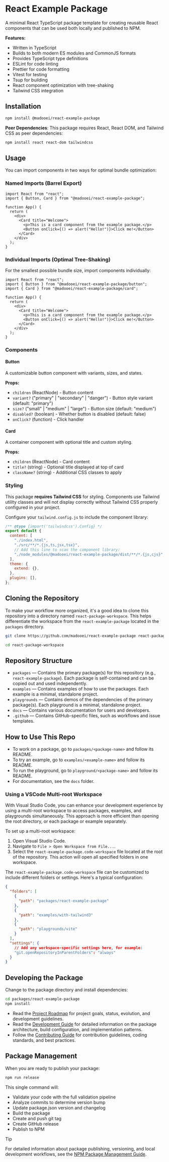 # React Example Package

A minimal React TypeScript package template for creating reusable React components that can be used both locally and published to NPM.

**Features:**

- Written in TypeScript
- Builds to both modern ES modules and CommonJS formats
- Provides TypeScript type definitions
- ESLint for code linting
- Prettier for code formatting
- Vitest for testing
- Tsup for building
- React component optimization with tree-shaking
- Tailwind CSS integration

## Installation

```bash
npm install @madooei/react-example-package
```

**Peer Dependencies**: This package requires React, React DOM, and Tailwind CSS as peer dependencies:

```bash
npm install react react-dom tailwindcss
```

## Usage

You can import components in two ways for optimal bundle optimization:

### Named Imports (Barrel Export)

```tsx
import React from "react";
import { Button, Card } from "@madooei/react-example-package";

function App() {
  return (
    <div>
      <Card title="Welcome">
        <p>This is a card component from the example package.</p>
        <Button onClick={() => alert("Hello!")}>Click me!</Button>
      </Card>
    </div>
  );
}
```

### Individual Imports (Optimal Tree-Shaking)

For the smallest possible bundle size, import components individually:

```tsx
import React from "react";
import { Button } from "@madooei/react-example-package/button";
import { Card } from "@madooei/react-example-package/card";

function App() {
  return (
    <div>
      <Card title="Welcome">
        <p>This is a card component from the example package.</p>
        <Button onClick={() => alert("Hello!")}>Click me!</Button>
      </Card>
    </div>
  );
}
```

### Components

#### Button

A customizable button component with variants, sizes, and states.

**Props:**

- `children` (ReactNode) - Button content
- `variant?` ("primary" | "secondary" | "danger") - Button style variant (default: "primary")
- `size?` ("small" | "medium" | "large") - Button size (default: "medium")
- `disabled?` (boolean) - Whether button is disabled (default: false)
- `onClick?` (function) - Click handler

#### Card

A container component with optional title and custom styling.

**Props:**

- `children` (ReactNode) - Card content
- `title?` (string) - Optional title displayed at top of card
- `className?` (string) - Additional CSS classes to apply

### Styling

This package **requires Tailwind CSS** for styling. Components use Tailwind utility classes and will not display correctly without Tailwind CSS properly configured in your project.

Configure your `tailwind.config.js` to include the component library:

```js
/** @type {import('tailwindcss').Config} */
export default {
  content: [
    "./index.html",
    "./src/**/*.{js,ts,jsx,tsx}",
    // Add this line to scan the component library:
    "./node_modules/@madooei/react-example-package/dist/**/*.{js,cjs}",
  ],
  theme: {
    extend: {},
  },
  plugins: [],
};
```

## Cloning the Repository

To make your workflow more organized, it's a good idea to clone this repository into a directory named `react-package-workspace`. This helps differentiate the workspace from the `react-example-package` located in the `packages` directory.

```bash
git clone https://github.com/madooei/react-example-package react-package-workspace

cd react-package-workspace
```

## Repository Structure

- `packages` — Contains the primary package(s) for this repository (e.g., `react-example-package`). Each package is self-contained and can be copied out and used independently.
- `examples` — Contains examples of how to use the packages. Each example is a minimal, standalone project.
- `playgrounds` — Contains demos of the dependencies of the primary package(s). Each playground is a minimal, standalone project.
- `docs` — Contains various documentation for users and developers.
- `.github` — Contains GitHub-specific files, such as workflows and issue templates.

## How to Use This Repo

- To work on a package, go to `packages/<package-name>` and follow its README.
- To try an example, go to `examples/<example-name>` and follow its README.
- To run the playground, go to `playground/<package-name>` and follow its README.
- For documentation, see the `docs` folder.

### Using a VSCode Multi-root Workspace

With Visual Studio Code, you can enhance your development experience by using a multi-root workspace to access packages, examples, and playgrounds simultaneously. This approach is more efficient than opening the root directory, or each package or example separately.

To set up a multi-root workspace:

1. Open Visual Studio Code.
2. Navigate to `File > Open Workspace from File...`.
3. Select the `react-example-package.code-workspace` file located at the root of the repository. This action will open all specified folders in one workspace.

The `react-example-package.code-workspace` file can be customized to include different folders or settings. Here's a typical configuration:

```json
{
  "folders": [
    {
      "path": "packages/react-example-package"
    },
    {
      "path": "examples/with-tailwind3"
    },
    {
      "path": "playgrounds/vite"
    }
  ],
  "settings": {
    // Add any workspace-specific settings here, for example:
    "git.openRepositoryInParentFolders": "always"
  }
}
```

## Developing the Package

Change to the package directory and install dependencies:

```bash
cd packages/react-example-package
npm install
```

- Read the [Project Roadmap](../../docs/ROADMAP.md) for project goals, status, evolution, and development guidelines.
- Read the [Development Guide](DEVELOPMENT.md) for detailed information on the package architecture, build configuration, and implementation patterns.
- Follow the [Contributing Guide](../../docs/CONTRIBUTING.md) for contribution guidelines, coding standards, and best practices.

## Package Management

When you are ready to publish your package:

```bash
npm run release
```

This single command will:

- Validate your code with the full validation pipeline
- Analyze commits to determine version bump
- Update package.json version and changelog
- Build the package
- Create and push git tag
- Create GitHub release
- Publish to NPM

> [!TIP]
> For detailed information about package publishing, versioning, and local development workflows, see the [NPM Package Management Guide](../../docs/guides/npm-package.md).
